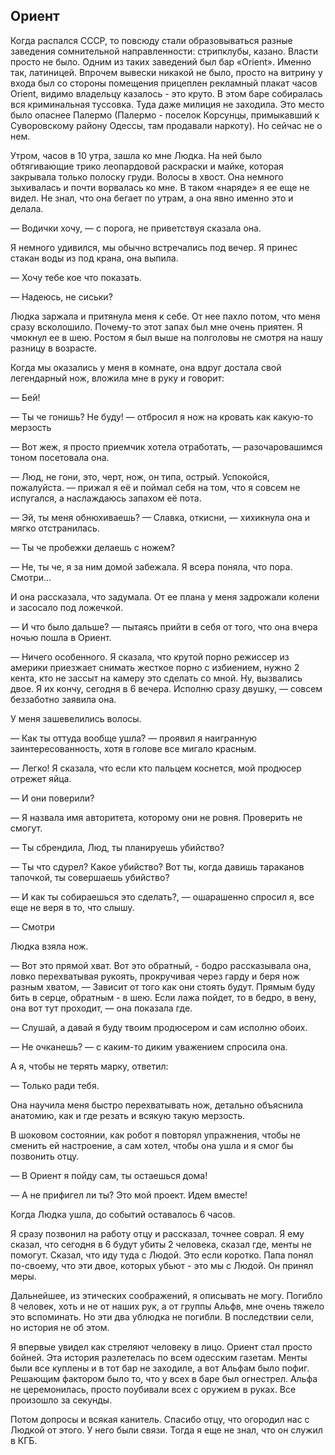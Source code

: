 ## Ориент

Когда распался СССР, то повсюду стали образовываться разные заведения сомнительной направленности: стрипклубы, казано. Власти просто не было. Одним из таких заведений был бар «Orient». Именно так, латиницей. Впрочем вывески никакой не было, просто на витрину у входа был со стороны помещения прицеплен рекламный плакат часов Orient, видимо владельцу казалось \- это круто. В этом баре собиралась вся криминальная туссовка. Туда даже милиция не заходила. Это место было опаснее Палермо \(Палермо \- поселок Корсунцы, примыкавший к Суворовскому району Одессы, там продавали наркоту\). Но сейчас не о нем.

Утром, часов в 10 утра, зашла ко мне Людка. На ней было обтягивающие трико леопардовой раскраски и майке, которая закрывала только полоску груди. Волосы в хвост. Она немного зыхивалась и почти ворвалась ко мне. В таком «наряде» я ее еще не видел. Не знал, что она бегает по утрам, а она явно именно это и делала.

— Водички хочу, — с порога, не приветствуя сказала она.

Я немного удивился, мы обычно встречались под вечер. Я принес стакан воды из под крана, она выпила.

— Хочу тебе кое что показать.

— Надеюсь, не сиськи?

Людка заржала и притянула меня к себе. От нее пахло потом, что меня сразу всколошило. Почему\-то этот запах был мне очень приятен. Я чмокнул ее в шею. Ростом я был выше на полголовы не смотря на нашу разницу в возрасте.

Когда мы оказались у меня в комнате, она вдруг достала свой легендарный нож, вложила мне в руку и говорит:

— Бей!

— Ты че гонишь? Не буду! — отбросил я нож на кровать как какую\-то мерзость

— Вот жеж, я просто приемчик хотела отработать, — разочаровашимся тоном посетовала она.

— Люд, не гони, это, черт, нож, он типа, острый. Успокойся, пожалуйста. — прижал я её и поймал себя на том, что я совсем не испугался, а наслаждаюсь запахом её пота.

— Эй, ты меня обнюхиваешь? — Славка, откисни, — хихикнула она и мягко отстранилась.

— Ты че пробежки делаешь с ножем?

— Не, ты че, я за ним домой забежала. Я всера поняла, что пора. Смотри…

И она рассказала, что задумала. От ее плана у меня задрожали колени и засосало под ложечкой.

— И что было дальше? — пытаясь прийти в себя от того, что она вчера ночью пошла в Ориент.

— Ничего особенного. Я сказала, что крутой порно режиссер из америки приезжает снимать жесткое порно с избиением, нужно 2 кента, кто не зассыт на камеру это сделать со мной. Ну, вызвались двое. Я их кончу, сегодня в 6 вечера. Исполню сразу двушку, — совсем беззаботно заявила она.

У меня зашевелились волосы.

— Как ты оттуда вообще ушла? — проявил я наигранную заинтересованность, хотя в голове все мигало красным.

— Легко! Я сказала, что если кто пальцем коснется, мой продюсер отрежет яйца.

— И они поверили?

— Я назвала имя авторитета, которому они не ровня. Проверить не смогут.

— Ты сбрендила, Люд, ты планируешь убийство?

— Ты что сдурел? Какое убийство? Вот ты, когда давишь тараканов тапочкой, ты совершаешь убийство?

— И как ты собираешься это сделать?, — ошарашенно спросил я, все еще не веря в то, что слышу.

— Смотри

Людка взяла нож.

— Вот это прямой хват. Вот это обратный, \- бодро рассказывала она, ловко перехватывая рукоять, прокручивая через гарду и беря нож разным хватом, — Зависит от того как они стоять будут. Прямым буду бить в серце, обратным \- в шею. Если лажа пойдет, то в бедро, в вену, она вот тут проходит, — она показала где.

— Слушай, а давай я буду твоим продюсером и сам исполню обоих.

— Не очканешь? — с каким\-то диким уважением спросила она.

А я, чтобы не терять марку, ответил:

— Только ради тебя.

Она научила меня быстро перехватывать нож, детально объяснила анатомию, как и где резать и всякую такую мерзость.

В шоковом состоянии, как робот я повторял упражнения, чтобы не сменить ей настроение, а сам хотел, чтобы она ушла и я смог бы позвонить отцу.

— В Ориент я пойду сам, ты остаешься дома!

— А не прифигел ли ты? Это мой проект. Идем вместе!

Когда Людка ушла, до событий оставалось 6 часов.

Я сразу позвонил на работу отцу и рассказал, точнее соврал. Я ему сказал, что сегодня в 6 будут убиты 2 человека, сказал где, менты не помогут. Сказал, что иду туда с Людой. Это если коротко. Папа понял по\-своему, что эти двое, которых убьют \- это мы с Людой. Он принял меры.

Дальнейшее, из этических соображений, я описывать не могу. Погибло 8 человек, хоть и не от наших рук, а от группы Альфв, мне очень тяжело это вспоминать. Но эти два ублюдка не погибли. В последствии сели, но история не об этом.

Я впервые увидел как стреляют человеку в лицо. Ориент стал просто бойней. Эта история разлетелась по всем одесским газетам. Менты были все куплены и в тот бар не заходиле, а вот Альфам было пофиг. Решающим фактором было то, что у всех в баре был огнестрел. Альфа не церемонилась, просто поубивали всех с оружием в руках. Все произошло за секунды.

Потом допросы и всякая канитель. Спасибо отцу, что огородил нас с Людкой от этого. У него были связи. Тогда я еще не знал, что он служил в КГБ.

